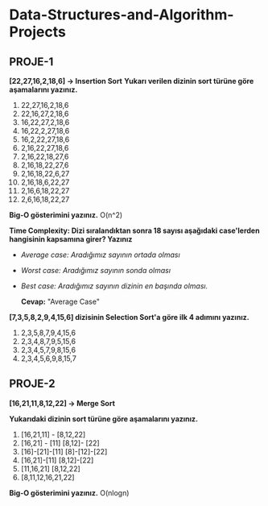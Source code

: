 # Data-Structures-and-Algorithm-Projects

## PROJE-1

__[22,27,16,2,18,6] -> Insertion Sort__
__Yukarı verilen dizinin sort türüne göre aşamalarını yazınız.__

  1. 22,27,16,2,18,6
  2. 22,16,27,2,18,6
  3. 16,22,27,2,18,6
  4. 16,22,2,27,18,6
  5. 16,2,22,27,18,6
  6. 2,16,22,27,18,6
  7. 2,16,22,18,27,6
  8. 2,16,18,22,27,6
  9. 2,16,18,22,6,27
  10. 2,16,18,6,22,27
  11. 2,16,6,18,22,27
  12. 2,6,16,18,22,27

__Big-O gösterimini yazınız.__ 
  O(n^2)

__Time Complexity: Dizi sıralandıktan sonra 18 sayısı aşağıdaki case'lerden hangisinin kapsamına girer? Yazınız__

  * *Average case: Aradığımız sayının ortada olması*
  * *Worst case: Aradığımız sayının sonda olması*
  * *Best case: Aradığımız sayının dizinin en başında olması.*
  
     __Cevap:__ "Average Case"

__[7,3,5,8,2,9,4,15,6] dizisinin Selection Sort'a göre ilk 4 adımını yazınız.__
  1. 2,3,5,8,7,9,4,15,6
  2. 2,3,4,8,7,9,5,15,6
  3. 2,3,4,5,7,9,8,15,6
  4. 2,3,4,5,6,9,8,15,7

## PROJE-2

__[16,21,11,8,12,22] -> Merge Sort__

__Yukarıdaki dizinin sort türüne göre aşamalarını yazınız.__
  1.   [16,21,11] - [8,12,22]
  2. [16,21] - [11]     [8,12]- [22]
  3. [16]-[21]-[11]     [8]-[12]-[22]
  4. [16,21]-[11]       [8,12]-[22]
  5. [11,16,21]         [8,12,22]
  6. [8,11,12,16,21,22]

__Big-O gösterimini yazınız.__
O(nlogn)
